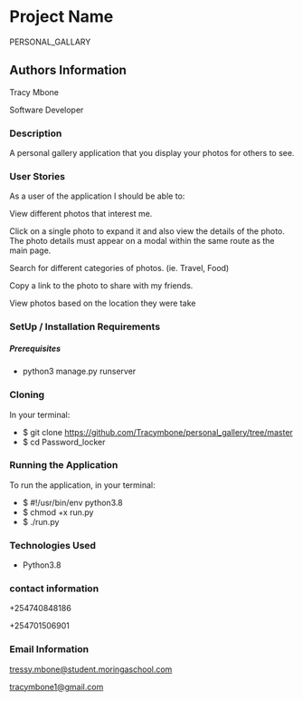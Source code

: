 # Project Name

PERSONAL_GALLARY

## Authors Information

Tracy Mbone


Software Developer

### Description

 A personal gallery application that you display your photos for others to see.

### User Stories

As a user of the application I should be able to:

View different photos that interest me.

Click on a single photo to expand it and also view the details of the photo. The photo details must appear on a modal within the same route as the main page.

Search for different categories of photos. (ie. Travel, Food)

Copy a link to the photo to share with my friends.

View photos based on the location they were take
### SetUp / Installation Requirements

##### Prerequisites

* python3 manage.py runserver 

### Cloning

In your terminal:

 * $ git clone https://github.com/Tracymbone/personal_gallery/tree/master
 * $ cd Password_locker
### Running the Application

To run the application, in your terminal:
 * $ #!/usr/bin/env python3.8
 * $ chmod +x run.py
 * $ ./run.py

### Technologies Used

* Python3.8

### contact information

+254740848186

+254701506901

### Email Information
tressy.mbone@student.moringaschool.com

tracymbone1@gmail.com